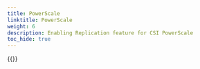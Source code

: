 ```yaml
---
title: PowerScale
linktitle: PowerScale
weight: 6
description: Enabling Replication feature for CSI PowerScale
toc_hide: true
---
```

{{<include file="content/v1/getting-started/installation/helm/modules/replication/powerscale.md">}}